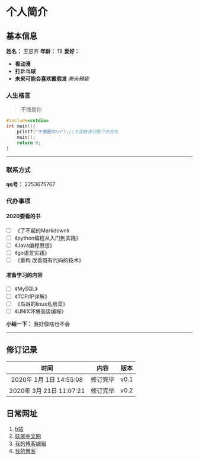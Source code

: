 # 个人简介


## 基本信息

**姓名：** 王忠齐
**年龄：** 19
**爱好：**

- **看动漫**
- **打乒乓球**
- **未来可能会喜欢戴假发** *~~秃头预定~~*

### 人生格言

>不愧是你

```c++
#include<cstdio>
int main(){
    printf("不愧是你\n");//主函数递归版个性签名
    main();
    return 0;
}
```

---

### 联系方式

**qq号：** 2253675767

### 代办事项

#### 2020要看的书

- [ ] 《了不起的Markdown》
- [ ] 《python编程从入门到实践》
- [ ] 《Java编程思想》
- [ ] 《go语言实践》
- [ ] 《重构 改善既有代码的技术》

#### 准备学习的内容

- [ ] 《MySQL》
- [ ] 《TCP/IP详解》
- [ ] 《鸟哥的linux私房菜》
- [ ] 《UNIX环境高级编程》

**小结一下：** 我好像啥也不会

---

## 修订记录

|         时间         |   内容   | 版本  |
| :------------------: | :------: | :---: |
| 2020年  1月 1日 14:55:08 | 修订完毕 | v0.1  |
| 2020年  3月 21日 11:07:21 | 修订完毕 | v0.2  |

## 日常网址

1. [b站](http://www.bilibili.com/)
2. [妖尾中文网](http://www.yaojingweiba.com/)
3. [我的博客编辑](https://github.com/Wang-Zhongqi/Diking)
4. [我的博客](https://wang-zhongqi.github.io/Diking/)



